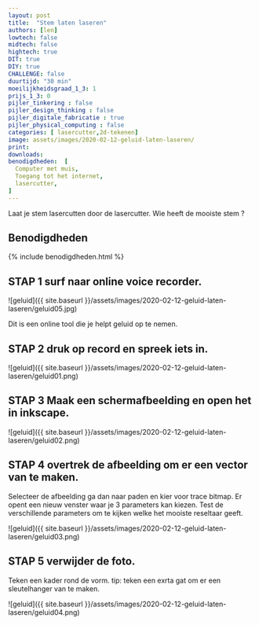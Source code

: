 ```yaml
---
layout: post
title:  "Stem laten laseren"
authors: [len]
lowtech: false
midtech: false
hightech: true
DIT: true
DIY: true
CHALLENGE: false
duurtijd: "30 min"
moeilijkheidsgraad_1_3: 1
prijs_1_3: 0
pijler_tinkering : false
pijler_design_thinking : false
pijler_digitale_fabricatie : true
pijler_physical_computing : false
categories: [ lasercutter,2d-tekenen]
image: assets/images/2020-02-12-geluid-laten-laseren/
print: 
downloads:
benodigdheden:  [
  Computer met muis,
  Toegang tot het internet,
  lasercutter,
]
---
```

Laat je stem lasercutten door de lasercutter. Wie heeft de mooiste stem ?  

## Benodigdheden

{% include benodigdheden.html %}

## STAP 1 surf naar online voice recorder. 


![geluid]({{ site.baseurl }}/assets/images/2020-02-12-geluid-laten-laseren/geluid05.jpg)

Dit is een online tool die je helpt geluid op te nemen.  

## STAP 2 druk op record en spreek iets in. 

![geluid]({{ site.baseurl }}/assets/images/2020-02-12-geluid-laten-laseren/geluid01.png)

## STAP 3 Maak een schermafbeelding en open het in inkscape. 

![geluid]({{ site.baseurl }}/assets/images/2020-02-12-geluid-laten-laseren/geluid02.png)

## STAP 4 overtrek de afbeelding om er een vector van te maken. 

Selecteer de afbeelding ga dan naar paden en kier voor trace bitmap. Er opent een nieuw venster waar je 3 parameters kan kiezen. 
Test de verschillende parameters om te kijken welke het mooiste reseltaar geeft. 

![geluid]({{ site.baseurl }}/assets/images/2020-02-12-geluid-laten-laseren/geluid03.png)


## STAP 5 verwijder de foto. 

Teken een kader rond de vorm. tip: teken een exrta gat om er een sleutelhanger van te maken. 

![geluid]({{ site.baseurl }}/assets/images/2020-02-12-geluid-laten-laseren/geluid04.png) 


